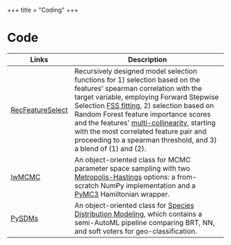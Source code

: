 +++
title = "Coding"
+++

# Code

Links | Description
-----|-------
[RecFeatureSelect](https://pypi.org/project/RecFeatureSelect/) | Recursively designed model selection functions for 1) selection based on the features' spearman correlation with the target variable, employing Forward Stepwise Selection [FSS fitting](https://quantifyinghealth.com/stepwise-selection/), 2) selection based on Random Forest feature importance scores and the features' [multi-collinearity](https://www.kdnuggets.com/2020/10/5-concepts-data-scientist-should-know.html), starting with the most correlated feature pair and proceeding to a spearman threshold, and 3) a blend of (1) and (2). 
[lwMCMC](https://pypi.org/project/lwMCMC/) | An object-oriented class for MCMC parameter space sampling with two [Metropolis-Hastings](http://www.mit.edu/~ilkery/papers/MetropolisHastingsSampling.pdf) options: a from-scratch NumPy implementation and a [PyMC3](https://docs.pymc.io/notebooks/getting_started.html) Hamiltonian wrapper. 
[PySDMs](https://github.com/daniel-furman/PySDMs) | An object-oriented class for [Species Distribution Modeling](https://en.wikipedia.org/wiki/Species_distribution_modelling), which contains a semi-AutoML pipeline comparing BRT, NN, and soft voters for geo-classification. 
